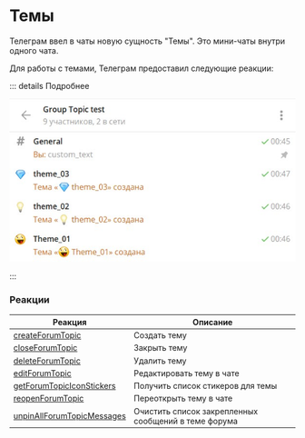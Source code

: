 # Темы

Телеграм ввел в чаты новую сущность "Темы". Это мини-чаты внутри одного чата.

Для работы с темами, Телеграм предоставил следующие реакции:

::: details Подробнее

![](./1.jpg)

:::

### Реакции

| Реакция                                                                | Описание                                             |
|------------------------------------------------------------------------|------------------------------------------------------|
| [createForumTopic](/admin/topic/createForumTopic/)                     | Создать тему                                         |
| [closeForumTopic](/admin/topic/closeForumTopic/)                       | Закрыть тему                                         |
| [deleteForumTopic](/admin/topic/deleteForumTopic/)                     | Удалить тему                                         |
| [editForumTopic](/admin/topic/editForumTopic/)                         | Редактировать тему в чате                            |
| [getForumTopicIconStickers](/admin/topic/getForumTopicIconStickers/)   | Получить список стикеров для темы                    |
| [reopenForumTopic](/admin/topic/reopenForumTopic/)                     | Переоткрыть тему в чате                              |
| [unpinAllForumTopicMessages](/admin/topic/unpinAllForumTopicMessages/) | Очистить список закрепленных сообщений в теме форума |